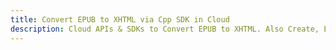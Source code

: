 ---title: Convert EPUB to XHTML via Cpp SDK in Clouddescription: Cloud APIs & SDKs to Convert EPUB to XHTML. Also Create, Edit & Render Microsoft Word & OpenOffice documents in the Cloud.---